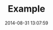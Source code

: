 ---
layout: cards
title:  "Example"
date:   2014-08-31 13:07:59
categories: chef

image: "Sean Dimin and Capt David Tucker.jpeg"
image-description: Sean Dimin and Capt David Tucker

restaurant: Here
fisherman: Capt. David Tucker
dock: Beaufort, NC
---